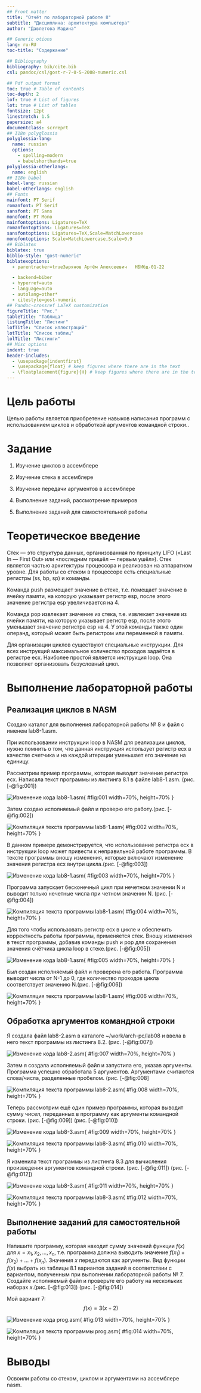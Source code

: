 ```yaml
---
## Front matter
title: "Отчёт по лабораторной работе 8"
subtitle: "Дисциплина: архитектура компьютера"
author: "Давлетова Мадина"

## Generic otions
lang: ru-RU
toc-title: "Содержание"

## Bibliography
bibliography: bib/cite.bib
csl: pandoc/csl/gost-r-7-0-5-2008-numeric.csl

## Pdf output format
toc: true # Table of contents
toc-depth: 2
lof: true # List of figures
lot: true # List of tables
fontsize: 12pt
linestretch: 1.5
papersize: a4
documentclass: scrreprt
## I18n polyglossia
polyglossia-lang:
  name: russian
  options:
	- spelling=modern
	- babelshorthands=true
polyglossia-otherlangs:
  name: english
## I18n babel
babel-lang: russian
babel-otherlangs: english
## Fonts
mainfont: PT Serif
romanfont: PT Serif
sansfont: PT Sans
monofont: PT Mono
mainfontoptions: Ligatures=TeX
romanfontoptions: Ligatures=TeX
sansfontoptions: Ligatures=TeX,Scale=MatchLowercase
monofontoptions: Scale=MatchLowercase,Scale=0.9
## Biblatex
biblatex: true
biblio-style: "gost-numeric"
biblatexoptions:
  - parentracker=trueЗырянов Артём Алексеевич	НБИбд-01-22

  - backend=biber
  - hyperref=auto
  - language=auto
  - autolang=other*
  - citestyle=gost-numeric
## Pandoc-crossref LaTeX customization
figureTitle: "Рис."
tableTitle: "Таблица"
listingTitle: "Листинг"
lofTitle: "Список иллюстраций"
lotTitle: "Список таблиц"
lolTitle: "Листинги"
## Misc options
indent: true
header-includes:
  - \usepackage{indentfirst}
  - \usepackage{float} # keep figures where there are in the text
  - \floatplacement{figure}{H} # keep figures where there are in the text
---
```


# Цель работы

Целью работы является приобретение навыков написания программ с использованием циклов и обработкой аргументов командной строки..

# Задание

1. Изучение цмклов в ассемблере

2. Изучение стека в ассемблере

3. Изучение передачи аргументов в ассемблере

4. Выполнение заданий, рассмотрение примеров

5. Выполнение заданий для самостоятельной работы

# Теоретическое введение

Стек — это структура данных, организованная по принципу LIFO («Last In — First Out»
или «последним пришёл — первым ушёл»). Стек является частью архитектуры процессора и
реализован на аппаратном уровне. Для работы со стеком в процессоре есть специальные
регистры (ss, bp, sp) и команды.

Команда push размещает значение в стеке, т.е. помещает значение в ячейку памяти, на
которую указывает регистр esp, после этого значение регистра esp увеличивается на 4.

Команда pop извлекает значение из стека, т.е. извлекает значение из ячейки памяти, на
которую указывает регистр esp, после этого уменьшает значение регистра esp на 4. У этой
команды также один операнд, который может быть регистром или переменной в памяти.

Для организации циклов существуют специальные инструкции. Для всех инструкций
максимальное количество проходов задаётся в регистре ecx. 
Наиболее простой является инструкция loop. Она позволяет организовать безусловный цикл.

# Выполнение лабораторной работы

## Реализация циклов в NASM

Создаю каталог для выполнения лабораторной работы № 8 и файл с именем lab8-1.asm. 

При использовании инструкции loop в NASM для реализации циклов, нужно помнить о том, 
что данная инструкция использует регистр ecx в качестве счетчика и на каждой итерации 
уменьшает его значение на единицу.

Рассмотрим пример программы, которая выводит значение регистра ecx. 
Написала текст программы из листинга 8.1 в файле lab8-1.asm. (рис. [-@fig:001])

![Изменение кода lab8-1.asm](image/01.png){ #fig:001 width=70%, height=70% }

Затем создаю исполняемый файл и проверю его работу.(рис. [-@fig:002])

![Компиляция текста программы lab8-1.asm](image/02.png){ #fig:002 width=70%, height=70% }

В данном примере демонстрируется, что использование регистра ecx в инструкции loop 
может привести к неправильной работе программы. 
В тексте программы вношу изменения, которые включают изменение значения регистра 
ecx внутри цикла.(рис. [-@fig:003])

![Изменение кода lab8-1.asm](image/03.png){ #fig:003 width=70%, height=70% }

Программа запускает бесконечный цикл при нечетном значении N и 
выводит только нечетные числа при четном значении N. (рис. [-@fig:004])

![Компиляция текста программы lab8-1.asm](image/04.png){ #fig:004 width=70%, height=70% }

Для того чтобы использовать регистр ecx в цикле и обеспечить корректность работы программы, 
применяется стек. Вношу изменения в текст программы, 
добавив команды push и pop для сохранения значения счётчика цикла loop в стеке.(рис. [-@fig:005])

![Изменение кода lab8-1.asm](image/05.png){ #fig:005 width=70%, height=70% }

Был создан исполняемый файл и проверена его работа. 
Программа выводит числа от N-1 до 0, где 
количество проходов цикла соответствует значению N.(рис. [-@fig:006])

![Компиляция текста программы lab8-1.asm](image/06.png){ #fig:006 width=70%, height=70% }

## Обработка аргументов командной строки

Я создала файл lab8-2.asm в каталоге ~/work/arch-pc/lab08 
и ввела в него текст программы из листинга 8.2. (рис. [-@fig:007])

![Изменение кода lab8-2.asm](image/07.png){ #fig:007 width=70%, height=70% }

Затем я создала исполняемый файл и запустила его, указав аргументы. 
Программа успешно обработала 5 аргументов. Аргументами считаются слова/числа, 
разделенные пробелом. (рис. [-@fig:008]

![Компиляция текста программы lab8-2.asm](image/08.png){ #fig:008 width=70%, height=70% }

Теперь рассмотрим ещё один пример программы, которая выводит сумму чисел, 
переданных в программу как аргументы командной строки. (рис. [-@fig:009]) (рис. [-@fig:010])

![Изменение кода lab8-3.asm](image/09.png){ #fig:009 width=70%, height=70% }

![Компиляция текста программы lab8-3.asm](image/10.png){ #fig:010 width=70%, height=70% }

Я изменила текст программы из листинга 8.3 для вычисления произведения аргументов 
командной строки. (рис. [-@fig:011]) (рис. [-@fig:012])

![Изменение кода lab8-3.asm](image/11.png){ #fig:011 width=70%, height=70% }

![Компиляция текста программы lab8-3.asm](image/12.png){ #fig:012 width=70%, height=70% }

## Выполнение заданий для самостоятельной работы

Напишите программу, которая находит сумму значений функции 
$f(x)$ для $x = x_1, x_2, ..., x_n$, т.е. программа должна выводить значение 
$f(x_1) + f(x_2)+ ... +f(x_n)$. 
Значения $x$ передаются как аргументы. 
Вид функции $f(x)$ выбрать из таблицы 8.1 вариантов заданий в соответствии с вариантом, 
полученным при выполнении лабораторной работы № 7. 
Создайте исполняемый файл и проверьте его работу на нескольких наборах $x$.(рис. [-@fig:013]) (рис. [-@fig:014])

Мой вариант 7: $$f(x) = 3(x + 2)$$ 

![Изменение кода prog.asm](image/13.png){ #fig:013 width=70%, height=70% }

![Компиляция текста программы prog.asm](image/14.png){ #fig:014 width=70%, height=70% }

# Выводы

Освоили работы со стеком, циклом и аргументами на ассемблере nasm.